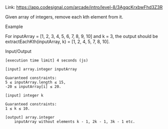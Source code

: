 Link: https://app.codesignal.com/arcade/intro/level-8/3AgqcKrxbwFhd3Z3R

Given array of integers, remove each kth element from it.

Example

For inputArray = [1, 2, 3, 4, 5, 6, 7, 8, 9, 10] and k = 3, the output should be
extractEachKth(inputArray, k) = [1, 2, 4, 5, 7, 8, 10].

Input/Output

    [execution time limit] 4 seconds (js)

    [input] array.integer inputArray

    Guaranteed constraints:
    5 ≤ inputArray.length ≤ 15,
    -20 ≤ inputArray[i] ≤ 20.

    [input] integer k

    Guaranteed constraints:
    1 ≤ k ≤ 10.

    [output] array.integer
        inputArray without elements k - 1, 2k - 1, 3k - 1 etc.
